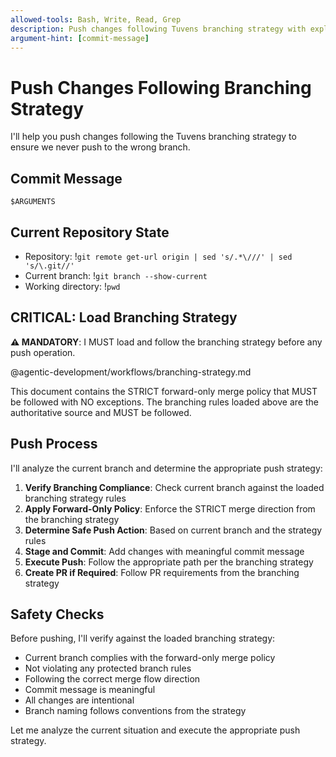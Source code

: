 ```yaml
---
allowed-tools: Bash, Write, Read, Grep
description: Push changes following Tuvens branching strategy with explicit branch protection
argument-hint: [commit-message]
---
```


# Push Changes Following Branching Strategy

I'll help you push changes following the Tuvens branching strategy to ensure we never push to the wrong branch.

## Commit Message
`$ARGUMENTS`

## Current Repository State
- Repository: !`git remote get-url origin | sed 's/.*\///' | sed 's/\.git//'`
- Current branch: !`git branch --show-current`
- Working directory: !`pwd`

## CRITICAL: Load Branching Strategy

**⚠️ MANDATORY**: I MUST load and follow the branching strategy before any push operation.

@agentic-development/workflows/branching-strategy.md

This document contains the STRICT forward-only merge policy that MUST be followed with NO exceptions. The branching rules loaded above are the authoritative source and MUST be followed.

## Push Process

I'll analyze the current branch and determine the appropriate push strategy:

1. **Verify Branching Compliance**: Check current branch against the loaded branching strategy rules
2. **Apply Forward-Only Policy**: Enforce the STRICT merge direction from the branching strategy
3. **Determine Safe Push Action**: Based on current branch and the strategy rules
4. **Stage and Commit**: Add changes with meaningful commit message  
5. **Execute Push**: Follow the appropriate path per the branching strategy
6. **Create PR if Required**: Follow PR requirements from the branching strategy

## Safety Checks

Before pushing, I'll verify against the loaded branching strategy:
- Current branch complies with the forward-only merge policy
- Not violating any protected branch rules
- Following the correct merge flow direction
- Commit message is meaningful
- All changes are intentional  
- Branch naming follows conventions from the strategy

Let me analyze the current situation and execute the appropriate push strategy.